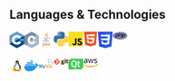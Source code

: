 ## Languages & Technologies
<img align="left" alt="C++" width="26px" src="https://raw.githubusercontent.com/TechnicFully/TechnicFully/main/icons/cpp.svg" />
<img align="left" alt="C" width="26px" src="https://raw.githubusercontent.com/TechnicFully/TechnicFully/main/icons/c.svg" />
<img align="left" alt="Java" width="26px" src="https://raw.githubusercontent.com/TechnicFully/TechnicFully/main/icons/java.svg" />
<img align="left" alt="Python" width="26px" src="https://raw.githubusercontent.com/TechnicFully/TechnicFully/main/icons/python.svg" />
<img align="left" alt="Javascript" width="26px" src="https://raw.githubusercontent.com/TechnicFully/TechnicFully/main/icons/js.svg" />
<img align="left" alt="Html 5" width="26px" src="https://raw.githubusercontent.com/TechnicFully/TechnicFully/main/icons/html5.svg" />
<img align="left" alt="CSS 3" width="26px" src="https://raw.githubusercontent.com/TechnicFully/TechnicFully/main/icons/css3.svg" />
<img align="left" alt="PHP" width="26px" src="https://raw.githubusercontent.com/TechnicFully/TechnicFully/main/icons/php.svg" />

<br /> <br />

<img align="left" alt="Linux" width="26px" src="https://raw.githubusercontent.com/TechnicFully/TechnicFully/main/icons/linux.svg" />
<img align="left" alt="Docker" width="26px" src="https://raw.githubusercontent.com/TechnicFully/TechnicFully/main/icons/docker.svg" />
<img align="left" alt="MySQL" width="26px" src="https://raw.githubusercontent.com/TechnicFully/TechnicFully/main/icons/mysql.svg" />
<img align="left" alt="Git" width="26px" src="https://raw.githubusercontent.com/TechnicFully/TechnicFully/main/icons/git.svg" />
<img align="left" alt="Qt" width="26px" src="https://raw.githubusercontent.com/TechnicFully/TechnicFully/main/icons/qt.svg" />
<img align="left" alt="Amazon Web Services" width="26px" src="https://raw.githubusercontent.com/TechnicFully/TechnicFully/main/icons/aws.svg" />
